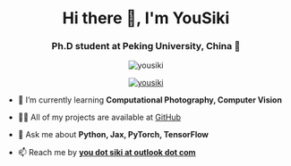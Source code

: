 <h1 align="center">Hi there 👋, I'm YouSiki</h1>
<h3 align="center">Ph.D student at Peking University, China 🤣</h3>

<p align="center"> <img src="https://komarev.com/ghpvc/?username=yousiki&label=Profile%20views&color=0e75b6&style=flat" alt="yousiki" /> </p>

<p align="center"> <a href="https://github.com/ryo-ma/github-profile-trophy"><img src="https://github-profile-trophy.vercel.app/?username=yousiki&column=6" alt="yousiki" /></a> </p>

- 🌱 I’m currently learning **Computational Photography, Computer Vision**

- 👨‍💻 All of my projects are available at [GitHub](https://github.com/YOUSIKI?tab=repositories)

- 💬 Ask me about **Python, Jax, PyTorch, TensorFlow**

- 📫 Reach me by **[you dot siki at outlook dot com](mailto:you.siki@outlook.com)**
